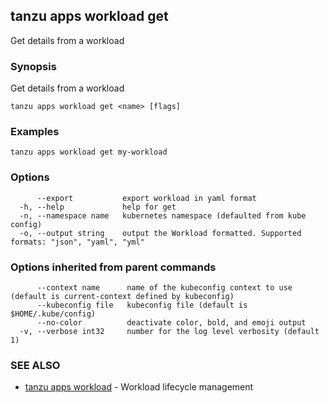 ## tanzu apps workload get

Get details from a workload

### Synopsis

Get details from a workload

```
tanzu apps workload get <name> [flags]
```

### Examples

```
tanzu apps workload get my-workload
```

### Options

```
      --export           export workload in yaml format
  -h, --help             help for get
  -n, --namespace name   kubernetes namespace (defaulted from kube config)
  -o, --output string    output the Workload formatted. Supported formats: "json", "yaml", "yml"
```

### Options inherited from parent commands

```
      --context name      name of the kubeconfig context to use (default is current-context defined by kubeconfig)
      --kubeconfig file   kubeconfig file (default is $HOME/.kube/config)
      --no-color          deactivate color, bold, and emoji output
  -v, --verbose int32     number for the log level verbosity (default 1)
```

### SEE ALSO

* [tanzu apps workload](tanzu_apps_workload.md)	 - Workload lifecycle management

